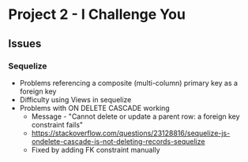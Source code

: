 # Project 2 - I Challenge You

## Issues

### Sequelize

- Problems referencing a composite (multi-column) primary key as a foreign key
- Difficulty using Views in sequelize
- Problems with ON DELETE CASCADE working
  - Message - "Cannot delete or update a parent row: a foreign key constraint fails"
  - https://stackoverflow.com/questions/23128816/sequelize-js-ondelete-cascade-is-not-deleting-records-sequelize
  - Fixed by adding FK constraint manually